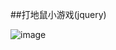 ##打地鼠小游戏(jquery)


![image](https://github.com/Stephen-Lee/hit_mouse/tree/master/assets/images/example.png)